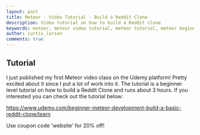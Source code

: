 ```yaml
---
layout: post
title: Meteor - Video Tutorial - Build a Reddit Clone
description: Video tutorial on how to build a Reddit clone
keywords: meteor, meteor video tutorial, meteor tutorial, meteor beginner tutorial, beginner tutorial, meteor beginner
author: curtis_larson
comments: true
---
```


## Tutorial

I just published my first Meteor video class on the Udemy platform! Pretty excited about it since I put a lot of work into it. The tutorial is a beginner level tutorial on how to build a Reddit Clone and runs about 3 hours. If you interested you can check out the tutorial below:

https://www.udemy.com/beginner-meteor-development-build-a-basic-reddit-clone/learn

Use coupon code 'website' for 20% off!